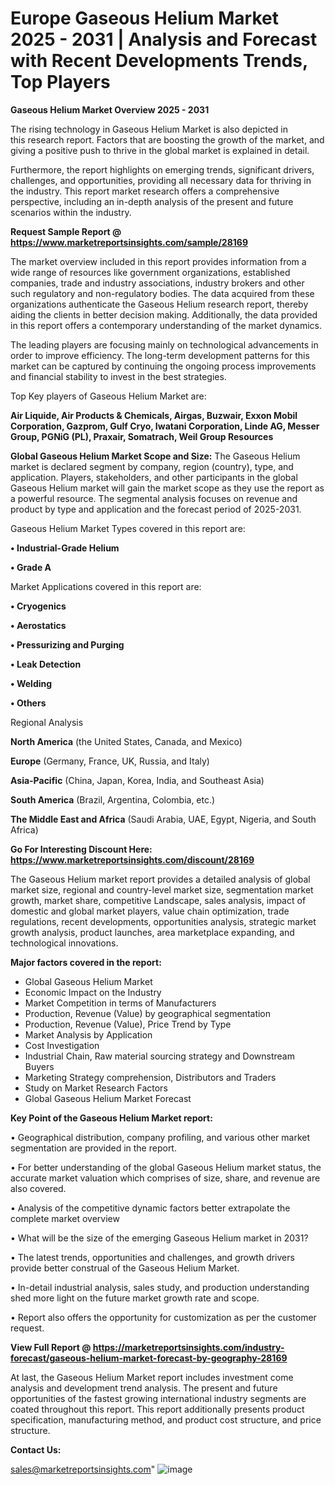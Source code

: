 # Europe Gaseous Helium Market 2025 - 2031 | Analysis and Forecast with Recent Developments Trends, Top Players

<Strong> Gaseous Helium Market Overview 2025 - 2031</strong>

The rising technology in Gaseous Helium Market is also depicted in this research report. Factors that are boosting the growth of the market, and giving a positive push to thrive in the global market is explained in detail.

Furthermore, the report highlights on emerging trends, significant drivers, challenges, and opportunities, providing all necessary data for thriving in the industry. This report market research offers a comprehensive perspective, including an in-depth analysis of the present and future scenarios within the industry.

<strong>Request Sample Report @ <a href=https://www.marketreportsinsights.com/sample/28169>https://www.marketreportsinsights.com/sample/28169</a></strong>

The market overview included in this report provides information from a wide range of resources like government organizations, established companies, trade and industry associations, industry brokers and other such regulatory and non-regulatory bodies. The data acquired from these organizations authenticate the Gaseous Helium research report, thereby aiding the clients in better decision making. Additionally, the data provided in this report offers a contemporary understanding of the market dynamics.

The leading players are focusing mainly on technological advancements in order to improve efficiency. The long-term development patterns for this market can be captured by continuing the ongoing process improvements and financial stability to invest in the best strategies.

Top Key players of Gaseous Helium Market are:

<strong>Air Liquide, Air Products & Chemicals, Airgas, Buzwair, Exxon Mobil Corporation, Gazprom, Gulf Cryo, Iwatani Corporation, Linde AG, Messer Group, PGNiG (PL), Praxair, Somatrach, Weil Group Resources</strong>

<strong><b>Global Gaseous Helium Market Scope and Size:</b></strong>
The Gaseous Helium market is declared segment by company, region (country), type, and application. Players, stakeholders, and other participants in the global Gaseous Helium market will gain the market scope as they use the report as a powerful resource. The segmental analysis focuses on revenue and product by type and application and the forecast period of 2025-2031.

Gaseous Helium Market Types covered in this report are:

<strong>• Industrial-Grade Helium

• Grade A</strong>

Market Applications covered in this report are:

<strong>• Cryogenics

• Aerostatics

• Pressurizing and Purging

• Leak Detection

• Welding

• Others</strong> 

Regional Analysis

<strong>North America</strong> (the United States, Canada, and Mexico)

<strong>Europe</strong> (Germany, France, UK, Russia, and Italy)

<strong>Asia-Pacific</strong> (China, Japan, Korea, India, and Southeast Asia)

<strong>South America</strong> (Brazil, Argentina, Colombia, etc.)

<strong>The Middle East and Africa</strong> (Saudi Arabia, UAE, Egypt, Nigeria, and South Africa)

<strong>Go For Interesting Discount Here: <a href=https://www.marketreportsinsights.com/discount/28169>https://www.marketreportsinsights.com/discount/28169</a></strong>

The Gaseous Helium market report provides a detailed analysis of global market size, regional and country-level market size, segmentation market growth, market share, competitive Landscape, sales analysis, impact of domestic and global market players, value chain optimization, trade regulations, recent developments, opportunities analysis, strategic market growth analysis, product launches, area marketplace expanding, and technological innovations.

<strong><b>Major factors covered in the report:</b></strong>
<ul>
  <li>Global Gaseous Helium Market </li>
  <li>Economic Impact on the Industry</li>
  <li>Market Competition in terms of Manufacturers</li>
  <li>Production, Revenue (Value) by geographical segmentation</li>
  <li>Production, Revenue (Value), Price Trend by Type</li>
  <li>Market Analysis by Application</li>
  <li>Cost Investigation</li>
  <li>Industrial Chain, Raw material sourcing strategy and Downstream Buyers</li>
  <li>Marketing Strategy comprehension, Distributors and Traders</li>
  <li>Study on Market Research Factors</li>
  <li>Global Gaseous Helium Market Forecast</li>
</ul>

<strong><b>Key Point of the Gaseous Helium Market report:</b></strong>

• Geographical distribution, company profiling, and various other market segmentation are provided in the report.

• For better understanding of the global Gaseous Helium market status, the accurate market valuation which comprises of size, share, and revenue are also covered.

• Analysis of the competitive dynamic factors better extrapolate the complete market overview

• What will be the size of the emerging Gaseous Helium market in 2031?

• The latest trends, opportunities and challenges, and growth drivers provide better construal of the Gaseous Helium Market.

• In-detail industrial analysis, sales study, and production understanding shed more light on the future market growth rate and scope.

• Report also offers the opportunity for customization as per the customer request.

<strong><b>View Full Report @ <a href=https://marketreportsinsights.com/industry-forecast/gaseous-helium-market-forecast-by-geography-28169>https://marketreportsinsights.com/industry-forecast/gaseous-helium-market-forecast-by-geography-28169</a></b></strong>


At last, the Gaseous Helium Market report includes investment come analysis and development trend analysis. The present and future opportunities of the fastest growing international industry segments are coated throughout this report. This report additionally presents product specification, manufacturing method, and product cost structure, and price structure.

<strong>Contact Us:</strong>

sales@marketreportsinsights.com"
![image](https://github.com/user-attachments/assets/71adf75a-7318-4cd3-9985-c22fc8f2ff62)

